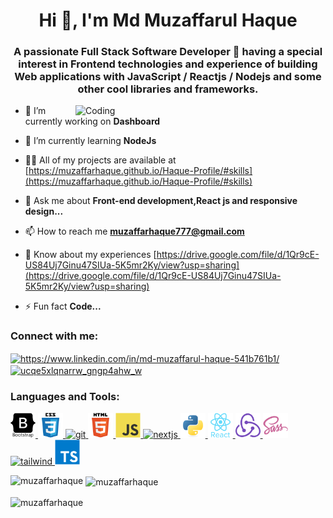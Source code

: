 
<h1 align="center">Hi 👋, I'm Md Muzaffarul Haque</h1>
<h3 align="center">A passionate Full Stack Software Developer 🚀 having a special interest in Frontend technologies and experience of building Web applications with JavaScript / Reactjs / Nodejs and some other cool libraries and frameworks.</h3>
<img align="right" alt="Coding" width="400" src="https://camo.githubusercontent.com/683e2187241c641430216c864ce93fc5a0e0dfb232c5a01d1c54b54d63aa8cb2/68747470733a2f2f63646e2e6472696262626c652e636f6d2f75736572732f313136323037372f73637265656e73686f74732f333834383931342f70726f6772616d6d65722e676966"/>

- 🔭 I’m currently working on **Dashboard**

- 🌱 I’m currently learning **NodeJs**

- 👨‍💻 All of my projects are available at [https://muzaffarhaque.github.io/Haque-Profile/#skills](https://muzaffarhaque.github.io/Haque-Profile/#skills)

- 💬 Ask me about **Front-end development,React js and responsive design...**

- 📫 How to reach me **muzaffarhaque777@gmail.com**

- 📄 Know about my experiences [https://drive.google.com/file/d/1Qr9cE-US84Uj7Ginu47SIUa-5K5mr2Ky/view?usp=sharing](https://drive.google.com/file/d/1Qr9cE-US84Uj7Ginu47SIUa-5K5mr2Ky/view?usp=sharing)

- ⚡ Fun fact **Code...**

<h3 align="left">Connect with me:</h3>
<p align="left">
<a href="https://linkedin.com/in/https://www.linkedin.com/in/md-muzaffarul-haque-541b761b1/" target="blank"><img align="center" src="https://raw.githubusercontent.com/rahuldkjain/github-profile-readme-generator/master/src/images/icons/Social/linked-in-alt.svg" alt="https://www.linkedin.com/in/md-muzaffarul-haque-541b761b1/" height="30" width="40" /></a>
<a href="https://www.youtube.com/c/ucqe5xlqnarrw_gngp4ahw_w" target="blank"><img align="center" src="https://raw.githubusercontent.com/rahuldkjain/github-profile-readme-generator/master/src/images/icons/Social/youtube.svg" alt="ucqe5xlqnarrw_gngp4ahw_w" height="30" width="40" /></a>
</p>

<h3 align="left">Languages and Tools:</h3>
<p align="left"> <a href="https://getbootstrap.com" target="_blank" rel="noreferrer"> <img src="https://raw.githubusercontent.com/devicons/devicon/master/icons/bootstrap/bootstrap-plain-wordmark.svg" alt="bootstrap" width="40" height="40"/> </a> <a href="https://www.w3schools.com/css/" target="_blank" rel="noreferrer"> <img src="https://raw.githubusercontent.com/devicons/devicon/master/icons/css3/css3-original-wordmark.svg" alt="css3" width="40" height="40"/> </a> <a href="https://git-scm.com/" target="_blank" rel="noreferrer"> <img src="https://www.vectorlogo.zone/logos/git-scm/git-scm-icon.svg" alt="git" width="40" height="40"/> </a> <a href="https://www.w3.org/html/" target="_blank" rel="noreferrer"> <img src="https://raw.githubusercontent.com/devicons/devicon/master/icons/html5/html5-original-wordmark.svg" alt="html5" width="40" height="40"/> </a> <a href="https://developer.mozilla.org/en-US/docs/Web/JavaScript" target="_blank" rel="noreferrer"> <img src="https://raw.githubusercontent.com/devicons/devicon/master/icons/javascript/javascript-original.svg" alt="javascript" width="40" height="40"/> </a> <a href="https://nextjs.org/" target="_blank" rel="noreferrer"> <img src="https://cdn.worldvectorlogo.com/logos/nextjs-2.svg" alt="nextjs" width="40" height="40"/> </a> <a href="https://www.python.org" target="_blank" rel="noreferrer"> <img src="https://raw.githubusercontent.com/devicons/devicon/master/icons/python/python-original.svg" alt="python" width="40" height="40"/> </a> <a href="https://reactjs.org/" target="_blank" rel="noreferrer"> <img src="https://raw.githubusercontent.com/devicons/devicon/master/icons/react/react-original-wordmark.svg" alt="react" width="40" height="40"/> </a> <a href="https://redux.js.org" target="_blank" rel="noreferrer"> <img src="https://raw.githubusercontent.com/devicons/devicon/master/icons/redux/redux-original.svg" alt="redux" width="40" height="40"/> </a> <a href="https://sass-lang.com" target="_blank" rel="noreferrer"> <img src="https://raw.githubusercontent.com/devicons/devicon/master/icons/sass/sass-original.svg" alt="sass" width="40" height="40"/> </a> <a href="https://tailwindcss.com/" target="_blank" rel="noreferrer"> <img src="https://www.vectorlogo.zone/logos/tailwindcss/tailwindcss-icon.svg" alt="tailwind" width="40" height="40"/> </a> <a href="https://www.typescriptlang.org/" target="_blank" rel="noreferrer"> <img src="https://raw.githubusercontent.com/devicons/devicon/master/icons/typescript/typescript-original.svg" alt="typescript" width="40" height="40"/> </a> </p>

<p><img align="left" src="https://github-readme-stats.vercel.app/api/top-langs?username=muzaffarhaque&show_icons=true&locale=en&layout=compact" alt="muzaffarhaque" /></p>

<p>&nbsp;<img align="center" src="https://github-readme-stats.vercel.app/api?username=muzaffarhaque&show_icons=true&locale=en" alt="muzaffarhaque" /></p>

<p><img align="center" src="https://github-readme-streak-stats.herokuapp.com/?user=muzaffarhaque&" alt="muzaffarhaque" /></p>
